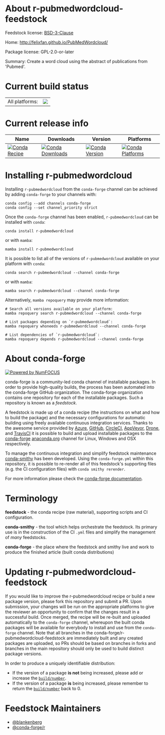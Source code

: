 About r-pubmedwordcloud-feedstock
=================================

Feedstock license: [BSD-3-Clause](https://github.com/conda-forge/r-pubmedwordcloud-feedstock/blob/main/LICENSE.txt)

Home: http://felixfan.github.io/PubMedWordcloud/

Package license: GPL-2.0-or-later

Summary: Create a word cloud using the abstract of publications from 'Pubmed'.

Current build status
====================


<table><tr><td>All platforms:</td>
    <td>
      <a href="https://dev.azure.com/conda-forge/feedstock-builds/_build/latest?definitionId=10149&branchName=main">
        <img src="https://dev.azure.com/conda-forge/feedstock-builds/_apis/build/status/r-pubmedwordcloud-feedstock?branchName=main">
      </a>
    </td>
  </tr>
</table>

Current release info
====================

| Name | Downloads | Version | Platforms |
| --- | --- | --- | --- |
| [![Conda Recipe](https://img.shields.io/badge/recipe-r--pubmedwordcloud-green.svg)](https://anaconda.org/conda-forge/r-pubmedwordcloud) | [![Conda Downloads](https://img.shields.io/conda/dn/conda-forge/r-pubmedwordcloud.svg)](https://anaconda.org/conda-forge/r-pubmedwordcloud) | [![Conda Version](https://img.shields.io/conda/vn/conda-forge/r-pubmedwordcloud.svg)](https://anaconda.org/conda-forge/r-pubmedwordcloud) | [![Conda Platforms](https://img.shields.io/conda/pn/conda-forge/r-pubmedwordcloud.svg)](https://anaconda.org/conda-forge/r-pubmedwordcloud) |

Installing r-pubmedwordcloud
============================

Installing `r-pubmedwordcloud` from the `conda-forge` channel can be achieved by adding `conda-forge` to your channels with:

```
conda config --add channels conda-forge
conda config --set channel_priority strict
```

Once the `conda-forge` channel has been enabled, `r-pubmedwordcloud` can be installed with `conda`:

```
conda install r-pubmedwordcloud
```

or with `mamba`:

```
mamba install r-pubmedwordcloud
```

It is possible to list all of the versions of `r-pubmedwordcloud` available on your platform with `conda`:

```
conda search r-pubmedwordcloud --channel conda-forge
```

or with `mamba`:

```
mamba search r-pubmedwordcloud --channel conda-forge
```

Alternatively, `mamba repoquery` may provide more information:

```
# Search all versions available on your platform:
mamba repoquery search r-pubmedwordcloud --channel conda-forge

# List packages depending on `r-pubmedwordcloud`:
mamba repoquery whoneeds r-pubmedwordcloud --channel conda-forge

# List dependencies of `r-pubmedwordcloud`:
mamba repoquery depends r-pubmedwordcloud --channel conda-forge
```


About conda-forge
=================

[![Powered by
NumFOCUS](https://img.shields.io/badge/powered%20by-NumFOCUS-orange.svg?style=flat&colorA=E1523D&colorB=007D8A)](https://numfocus.org)

conda-forge is a community-led conda channel of installable packages.
In order to provide high-quality builds, the process has been automated into the
conda-forge GitHub organization. The conda-forge organization contains one repository
for each of the installable packages. Such a repository is known as a *feedstock*.

A feedstock is made up of a conda recipe (the instructions on what and how to build
the package) and the necessary configurations for automatic building using freely
available continuous integration services. Thanks to the awesome service provided by
[Azure](https://azure.microsoft.com/en-us/services/devops/), [GitHub](https://github.com/),
[CircleCI](https://circleci.com/), [AppVeyor](https://www.appveyor.com/),
[Drone](https://cloud.drone.io/welcome), and [TravisCI](https://travis-ci.com/)
it is possible to build and upload installable packages to the
[conda-forge](https://anaconda.org/conda-forge) [anaconda.org](https://anaconda.org/)
channel for Linux, Windows and OSX respectively.

To manage the continuous integration and simplify feedstock maintenance
[conda-smithy](https://github.com/conda-forge/conda-smithy) has been developed.
Using the ``conda-forge.yml`` within this repository, it is possible to re-render all of
this feedstock's supporting files (e.g. the CI configuration files) with ``conda smithy rerender``.

For more information please check the [conda-forge documentation](https://conda-forge.org/docs/).

Terminology
===========

**feedstock** - the conda recipe (raw material), supporting scripts and CI configuration.

**conda-smithy** - the tool which helps orchestrate the feedstock.
                   Its primary use is in the construction of the CI ``.yml`` files
                   and simplify the management of *many* feedstocks.

**conda-forge** - the place where the feedstock and smithy live and work to
                  produce the finished article (built conda distributions)


Updating r-pubmedwordcloud-feedstock
====================================

If you would like to improve the r-pubmedwordcloud recipe or build a new
package version, please fork this repository and submit a PR. Upon submission,
your changes will be run on the appropriate platforms to give the reviewer an
opportunity to confirm that the changes result in a successful build. Once
merged, the recipe will be re-built and uploaded automatically to the
`conda-forge` channel, whereupon the built conda packages will be available for
everybody to install and use from the `conda-forge` channel.
Note that all branches in the conda-forge/r-pubmedwordcloud-feedstock are
immediately built and any created packages are uploaded, so PRs should be based
on branches in forks and branches in the main repository should only be used to
build distinct package versions.

In order to produce a uniquely identifiable distribution:
 * If the version of a package **is not** being increased, please add or increase
   the [``build/number``](https://docs.conda.io/projects/conda-build/en/latest/resources/define-metadata.html#build-number-and-string).
 * If the version of a package **is** being increased, please remember to return
   the [``build/number``](https://docs.conda.io/projects/conda-build/en/latest/resources/define-metadata.html#build-number-and-string)
   back to 0.

Feedstock Maintainers
=====================

* [@blankenberg](https://github.com/blankenberg/)
* [@conda-forge/r](https://github.com/orgs/conda-forge/teams/r/)

